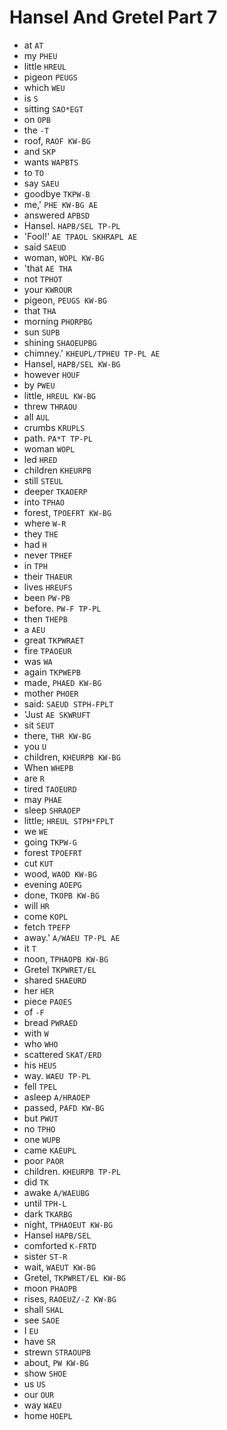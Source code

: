 # Hansel And Gretel Part 7

* at `AT`
* my `PHEU`
* little `HREUL`
* pigeon `PEUGS`
* which `WEU`
* is `S`
* sitting `SAO*EGT`
* on `OPB`
* the `-T`
* roof, `RAOF KW-BG`
* and `SKP`
* wants `WAPBTS`
* to `TO`
* say `SAEU`
* goodbye `TKPW-B`
* me,' `PHE KW-BG AE`
* answered `APBSD`
* Hansel. `HAPB/SEL TP-PL`
* 'Fool!' `AE TPAOL SKHRAPL AE`
* said `SAEUD`
* woman, `WOPL KW-BG`
* 'that `AE THA`
* not `TPHOT`
* your `KWROUR`
* pigeon, `PEUGS KW-BG`
* that `THA`
* morning `PHORPBG`
* sun `SUPB`
* shining `SHAOEUPBG`
* chimney.' `KHEUPL/TPHEU TP-PL AE`
* Hansel, `HAPB/SEL KW-BG`
* however `HOUF`
* by `PWEU`
* little, `HREUL KW-BG`
* threw `THRAOU`
* all `AUL`
* crumbs `KRUPLS`
* path. `PA*T TP-PL`
* woman `WOPL`
* led `HRED`
* children `KHEURPB`
* still `STEUL`
* deeper `TKAOERP`
* into `TPHAO`
* forest, `TPOEFRT KW-BG`
* where `W-R`
* they `THE`
* had `H`
* never `TPHEF`
* in `TPH`
* their `THAEUR`
* lives `HREUFS`
* been `PW-PB`
* before. `PW-F TP-PL`
* then `THEPB`
* a `AEU`
* great `TKPWRAET`
* fire `TPAOEUR`
* was `WA`
* again `TKPWEPB`
* made, `PHAED KW-BG`
* mother `PHOER`
* said: `SAEUD STPH-FPLT`
* 'Just `AE SKWRUFT`
* sit `SEUT`
* there, `THR KW-BG`
* you `U`
* children, `KHEURPB KW-BG`
* When `WHEPB`
* are `R`
* tired `TAOEURD`
* may `PHAE`
* sleep `SHRAOEP`
* little; `HREUL STPH*FPLT`
* we `WE`
* going `TKPW-G`
* forest `TPOEFRT`
* cut `KUT`
* wood, `WAOD KW-BG`
* evening `AOEPG`
* done, `TKOPB KW-BG`
* will `HR`
* come `KOPL`
* fetch `TPEFP`
* away.' `A/WAEU TP-PL AE`
* it `T`
* noon, `TPHAOPB KW-BG`
* Gretel `TKPWRET/EL`
* shared `SHAEURD`
* her `HER`
* piece `PAOES`
* of `-F`
* bread `PWRAED`
* with `W`
* who `WHO`
* scattered `SKAT/ERD`
* his `HEUS`
* way. `WAEU TP-PL`
* fell `TPEL`
* asleep `A/HRAOEP`
* passed, `PAFD KW-BG`
* but `PWUT`
* no `TPHO`
* one `WUPB`
* came `KAEUPL`
* poor `PAOR`
* children. `KHEURPB TP-PL`
* did `TK`
* awake `A/WAEUBG`
* until `TPH-L`
* dark `TKARBG`
* night, `TPHAOEUT KW-BG`
* Hansel `HAPB/SEL`
* comforted `K-FRTD`
* sister `ST-R`
* wait, `WAEUT KW-BG`
* Gretel, `TKPWRET/EL KW-BG`
* moon `PHAOPB`
* rises, `RAOEUZ/-Z KW-BG`
* shall `SHAL`
* see `SAOE`
* I `EU`
* have `SR`
* strewn `STRAOUPB`
* about, `PW KW-BG`
* show `SHOE`
* us `US`
* our `OUR`
* way `WAEU`
* home `HOEPL`
